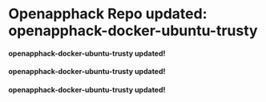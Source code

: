 # Openapphack Repo updated: openapphack-docker-ubuntu-trusty
#### openapphack-docker-ubuntu-trusty updated!
#### openapphack-docker-ubuntu-trusty updated!
#### openapphack-docker-ubuntu-trusty updated!
